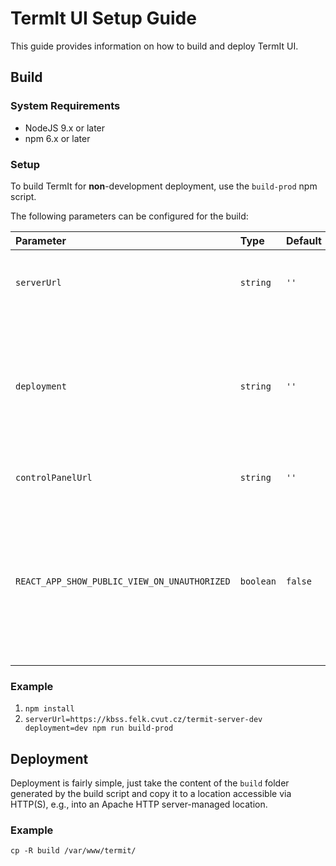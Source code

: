 # TermIt UI Setup Guide

This guide provides information on how to build and deploy TermIt UI.

## Build

### System Requirements

* NodeJS 9.x or later
* npm 6.x or later

### Setup

To build TermIt for **non**-development deployment, use the `build-prod` npm script.

The following parameters can be configured for the build:

| Parameter | Type | Default | Description |
| :-------- | :--- | :------ | :---------- |
| `serverUrl` | `string` | `''` | Specifies the URL where the TermIt backend is running |
| `deployment` | `string` | `''` | Is used to disambiguate cookies and items in the local storage in case the client accesses multiple TermIt instances
| `controlPanelUrl` | `string` | `''` | Specifies the URL of the Control panel |
| `REACT_APP_SHOW_PUBLIC_VIEW_ON_UNAUTHORIZED` | `boolean` | `false` | Configures whether the application should show the public view dashboard if the user is not logged in. By default, the login screen is shown.| 

### Example

1. `npm install`
2. `serverUrl=https://kbss.felk.cvut.cz/termit-server-dev deployment=dev npm run build-prod`

## Deployment

Deployment is fairly simple, just take the content of the `build` folder generated by the build script
and copy it to a location accessible via HTTP(S), e.g., into an Apache HTTP server-managed location.

### Example

`cp -R build /var/www/termit/`



